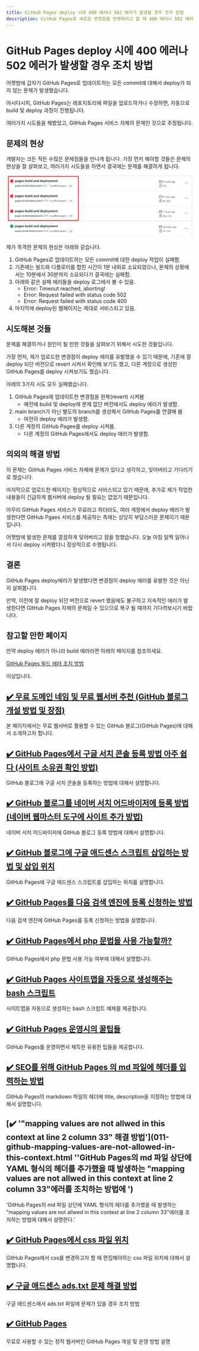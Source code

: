 ```yaml
---
title: GitHub Pages deploy 시에 400 에러나 502 에러가 발생할 경우 조치 방법
description: GitHub Pages로 새로운 변경점을 반영하려고 할 때 400 에러나 502 에러가 발생할 경우 조치하는 방법입니다.
---
```



GitHub Pages deploy 시에 400 에러나 502 에러가 발생할 경우 조치 방법
===


어젯밤에 갑자기 GitHub Pages로 업데이트하는 모든 commit에 대해서 deploy가 되지 않는 문제가 발생했습니다. 


아시다시피, GitHub Pages는 레포지토리에 파일을 업로드하거나 수정하면, 
자동으로 build 및 deploy 과정이 진행됩니다. 


여러가지 시도들을 해봤었고, GitHub Pages 서비스 자체의 문제인 것으로 추정됩니다.


문제의 현상
---


개발자는 크든 작든 수많은 문제점들을 만나게 됩니다. 
가장 먼저 해야할 것들은 문제의 현상을 잘 살펴보고, 
여러가지 시도들을 하면서 결국에는 문제를 해결하게 됩니다. 


![Github Pages Deploy Error](013-github-pages-deploy-error-400-502.png)


제가 목격한 문제의 현상은 아래와 같습니다. 


1. GitHub Pages로 업데이트하는 모든 commit에 대한 deploy 작업이 실패함.
2. 기존에는 빌드와 디플로이를 합친 시간이 1분 내외로 소요되었으나, 문제의 상황에서는 10분에서 30분까지 소요되다가 결국에는 실패함.
3. 아래와 같은 실패 에러들을 deploy 로그에서 볼 수 있음.
   - Error: Timeout reached, aborting!
   - Error: Request failed with status code 502
   - Error: Request failed with status code 400
4. 마지막에 deploy된 웹페이지는 제대로 서비스되고 있음.


시도해본 것들
---


문제를 해결하거나 원인이 될 만한 것들을 살펴보기 위해서 시도한 것들입니다. 


가장 먼저, 제가 업로드한 변경점이 deploy 에러를 유발했을 수 있기 때문에, 
기존에 잘 deploy 되던 버전으로 revert 시켜서 확인해 보기도 했고, 
다른 계정으로 생성한 GitHub Pages를 deploy 시켜보기도 했습니다. 


아래의 3가지 시도 모두 실패했습니다. 


1. GitHub Pages에 업데이트한 변경점을 원복(revert) 시켜봄
   - 예전에 build 및 deploy에 문제 없던 버전에서도 deploy 에러가 발생함.
2. main branch가 아닌 별도의 branch를 생성해서 GitHub Pages를 연결해 봄
   - 여전히 deploy 에러가 발생함.
3. 다른 계정의 GitHub Pagee를 deploy 시켜봄.
   - 다른 계정의 GitHub Pages에서도 deploy 에러가 발생함.


의외의 해결 방법
---


이 문제는 GitHub Pages 서비스 자체에 문제가 있다고 생각하고, 
잊어버리고 기다리기로 했습니다. 


마지막으로 업로드한 페이지는 정상적으로 서비스되고 있기 때문에, 
추가로 제가 작업한 내용들이 긴급하게 웹서버에 deploy 될 필요는 없었기 때문입니다. 


아무리 GitHub Pages 서비스가 무료라고 하더라도, 
여러 계정에서 deploy 에러가 발생한다면 
GitHub Pgaes 서비스를 제공하는 측에는 상당히 부담스러운 문제이기 때문입니다. 


어젯밤에 발생한 문제를 깔끔하게 잊어버리고 잠을 청했습니다. 
오늘 아침 일찍 일어나서 다시 deploy 시켜봤더니 정상적으로 수행됩니다. 


결론
---


GitHub Pages deploy에러가 발생했다면 변경점이 deploy 에러를 유발한 것은 아닌지 살펴봅니다. 


만약, 이전에 잘 deploy 되던 버전으로 revert 했음에도 불구하고 
지속적인 에러가 발생한다면 GitHub Pages 자체의 문제일 수 있으므로 
복구 될 때까지 기다려보시기 바랍니다. 


참고할 만한 페이지
---


만약 deploy 에러가 아니라 build 에러라면 아래의 페이지를 참조하세요. 


[GitHub Pages 빌드 에러 조치 방법](010-github-no-uploaded-artifact-was-found.html)


이상입니다. 




[✔️  무료 도메인 네임 및 무료 웹서버 추천 (GitHub 블로그 개설 방법 및 장점)](001_advantage_of_github_blog.html '본 페이지에서는 무료 웹서버로 활용할 수 있는 GitHub 블로그(GitHub Pages)에 대해서 ')
---


본 페이지에서는 무료 웹서버로 활용할 수 있는 GitHub 블로그(GitHub Pages)에 대해서 소개하고자 합니다.


[✔️  GitHub Pages에서 구글 서치 콘솔 등록 방법 아주 쉽다 (사이트 소유권 확인 방법)](002_google_search_console_apply.html 'GitHub 블로그에 구글 서치 콘솔을 등록하는 방법에 ')
---


GitHub 블로그에 구글 서치 콘솔을 등록하는 방법에 대해서 설명합니다.


[✔️  GitHub 블로그를 네이버 서치 어드바이저에 등록 방법 (네이버 웹마스터 도구에 사이트 추가 방법) ](003_naver_search_advisor.html '네이버 서치 어드바이저에 GitHub 블로그 등록 방법에 ')
---


네이버 서치 어드바이저에 GitHub 블로그 등록 방법에 대해서 설명합니다.


[✔️  GitHub 블로그에 구글 애드센스 스크립트 삽입하는 방법 및 삽입 위치](004_google_adsense_github_pages.html 'GitHub Pages에 구글 애드센스 스크립트를 삽입하는 ')
---


GitHub Pages에 구글 애드센스 스크립트를 삽입하는 위치를 설명합니다.


[✔️  GitHub Pages를 다음 검색 엔진에 등록 신청하는 방법](005_add_to_daum_search_engine.html '다음 검색 엔진에 GitHub Pages를 등록 신청하는 ')
---


다음 검색 엔진에 GitHub Pages를 등록 신청하는 방법을 설명합니다.


[✔️  GitHub Pages에서 php 문법을 사용 가능할까?](006.html 'GitHub Pages에서 php 문법 사용 가능 여부에 대')
---


GitHub Pages에서 php 문법 사용 가능 여부에 대해서 설명합니다. 


[✔️  GitHub Pages 사이트맵을 자동으로 생성해주는 bash 스크립트](007.html '사이트맵을 자동으로 생성하는 bash 스크립트 ')
---


사이트맵을 자동으로 생성하는 bash 스크립트 예제를 제공합니다.


[✔️  GitHub Pages 운영시의 꿀팁들](008.html 'GitHub Pages를 운영하면서 체득한 유용한 ')
---


GitHub Pages를 운영하면서 체득한 유용한 팁들을 제공합니다.


[✔️  SEO를 위해 GitHub Pages 의 md 파일에 헤더를 입력하는 방법](009.html 'GitHub Pages의 markdown 파일의 헤더에 title, description을 지정하는 방법에 ')
---


GitHub Pages의 markdown 파일의 헤더에 title, description을 지정하는 방법에 대해서 설명합니다.


[✔️  '\"mapping values are not allwed in this context at line 2 column 33\" 해결 방법'](011-github-mapping-values-are-not-allowed-in-this-context.html ''GitHub Pages의 md 파일 상단에 YAML 형식의 헤더를 추가했을 때 발생하는 \"mapping values are not allwed in this context at line 2 column 33\"에러를 조치하는 방법에 ')
---


'GitHub Pages의 md 파일 상단에 YAML 형식의 헤더를 추가했을 때 발생하는 \"mapping values are not allwed in this context at line 2 column 33\"에러를 조치하는 방법에 대해서 설명한다.'


[✔️  GitHub Pages에서 css 파일 위치](012-github-pages-css-file-path.html 'GitHub Pages에서 css를 변경하고자 할 때 편집해야하는 css 파일 위치에 ')
---


GitHub Pages에서 css를 변경하고자 할 때 편집해야하는 css 파일 위치에 대해서 설명합니다.


[✔️  구글 애드센스 ads.txt 문제 해결 방법](014-google-adsense-ads-txt-warning.html '구글 애드센스에서 ads.txt 파일에 문제가 있')
---


구글 애드센스에서 ads.txt 파일에 문제가 있을 경우 조치 방법


[✔️  GitHub Pages](index.html '무료로 사용할 수 있는 정적 웹서버인 GitHub Pages 개설 ')
---


무료로 사용할 수 있는 정적 웹서버인 GitHub Pages 개설 및 운영 방법 설명
